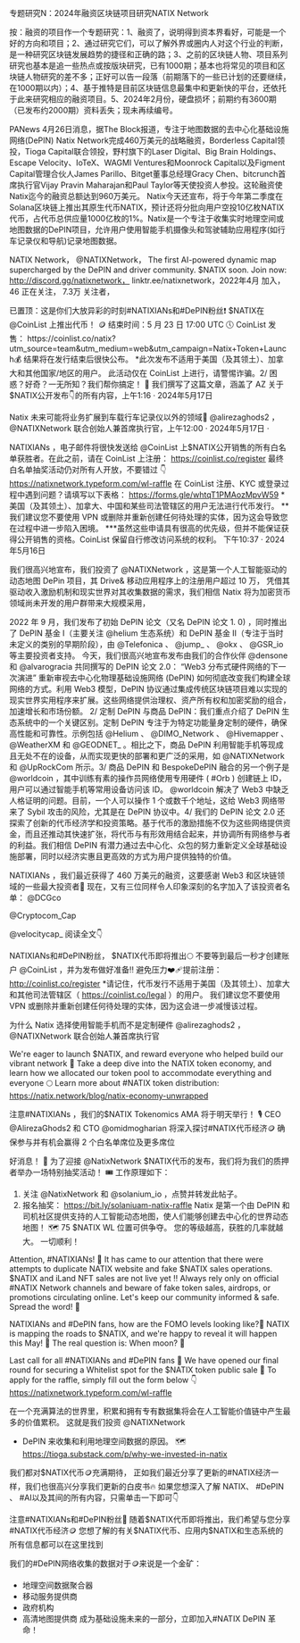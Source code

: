 专题研究N：2024年融资区块链项目研究NATIX Network


按：融资的项目作一个专题研究：1、融资了，说明得到资本界看好，可能是一个好的方向和项目；2、通过研究它们，可以了解外界或圈内人对这个行业的判断，是一种研究区块链发展趋势的捷径和正确的路；3、之前的区块链人物、项目系列研究也基本是追一些热点或按版块研究，已有1000期；基本也将常见的项目和区块链人物研究的差不多；正好可以告一段落（前期落下的一些已计划的还要继续，在1000期以内）；4、基于推特是目前区块链信息最集中和更新快的平台，还依托于此来研究相应的融资项目。5、2024年2月份，硬盘损坏；前期约有3600期（已发布约2000期）资料丢失；现未再续编号。

PANews 4月26日消息，据The Block报道，专注于地图数据的去中心化基础设施网络(DePIN) Natix Network完成460万美元的战略融资，Borderless Capital领投，Tioga Capital联合领投，野村旗下的Laser Digital、Big Brain Holdings、Escape Velocity、IoTeX、WAGMI Ventures和Moonrock Capital以及Figment Capital管理合伙人James Parillo、Bitget董事总经理Gracy Chen、bitcrunch首席执行官Vijay Pravin Maharajan和Paul Taylor等天使投资人参投。这轮融资使Natix迄今的融资总额达到960万美元。
Natix今天还宣布，将于今年第二季度在Solana区块链上推出其原生代币NATIX，预计还将分批向用户空投10亿枚NATIX代币，占代币总供应量1000亿枚的1%。Natix是一个专注于收集实时地理空间或地图数据的DePIN项目，允许用户使用智能手机摄像头和驾驶辅助应用程序(如行车记录仪和导航)记录地图数据。

NATIX Network，
@NATIXNetwork，
The first AI-powered dynamic map supercharged by the DePIN and driver community. $NATIX soon.
Join now: http://discord.gg/natixnetwork，
linktr.ee/natixnetwork，2022年4月 加入，
46 正在关注，
7.3万 关注者，


已置顶：这是你们大放异彩的时刻#NATIXIANs和#DePIN粉丝❗️
$NATIX在
@CoinList
上推出代币！ 🪙
结束时间：5 月 23 日 17:00 UTC 🕔
CoinList 发售： https://coinlist.co/natix?utm_source=team&utm_medium=web&utm_campaign=Natix+Token+Launch💰
结果将在发行结束后很快公布。
*此次发布不适用于美国（及其领土）、加拿大和其他国家/地区的用户。
此活动仅在 CoinList 上进行，请警惕诈骗。2/ 困惑？好奇？一无所知？我们帮你搞定！ 🫡
我们撰写了这篇文章，涵盖了 AZ 关于$NATIX公开发布👇的所有内容，上午1:16 · 2024年5月17日

Natix 未来可能将业务扩展到车载行车记录仪以外的领域👀
@alirezaghods2
 ， 
@NATIXNetwork
联合创始人兼首席执行官，上午12:00 · 2024年5月17日
·

NATIXIANs ，电子邮件将很快发送给
@CoinList
上$NATIX公开销售的所有白名单获胜者。在此之前，请在 CoinList 上注册： https://coinlist.co/register
最终白名单抽奖活动仍对所有人开放，不要错过
👇 
https://natixnetwork.typeform.com/wl-raffle
在 CoinList 注册、KYC 或登录过程中遇到问题？请填写以下表格：
https://forms.gle/whtqT1PMAozMpvW59
*美国（及其领土）、加拿大、中国和某些司法管辖区的用户无法进行代币发行。
**我们建议您不要使用 VPN 或删除并重新创建任何待处理的实体，因为这会导致您在过程中进一步陷入困境。
***虽然这些申请具有很高的优先级，但并不能保证获得公开销售的资格。CoinList 保留自行修改访问系统的权利。
下午10:37 · 2024年5月16日

我们很高兴地宣布，我们投资了
@NATIXNetwork
 ，这是第一个人工智能驱动的动态地图 DePin 项目，其 Drive& 移动应用程序上的注册用户超过 10 万，
凭借其驱动收入激励机制和现实世界对其收集数据的需求，我们相信 Natix 将为加密货币领域尚未开发的用户群带来大规模采用，

2022 年 9 月，我们发布了初始 DePIN 论文（又名 DePIN 论文 1. 0) ，同时推出了 DePIN 基金 I（主要关注
@helium
生态系统）和 DePIN 基金 II（专注于当时未定义的类别的早期阶段），由
@Telefonica
 、 
@jump_
 、 
@okx
 、 
@GSR_io
等主要投资者支持。
今天，我们很高兴地宣布发布由我们的合作伙伴
@densone
和
@alvarogracia
共同撰写的 DePIN 论文 2.0：
“Web3 分布式硬件网络的下一次演进”
重新审视去中心化物理基础设施网络 (DePIN) 如何彻底改变我们构建全球网络的方式。利用 Web3 模型，DePIN 协议通过集成传统区块链项目难以实现的现实世界实用程序来扩展。这些网络提供治理权、资产所有权和加密奖励的组合，加速增长和市场份额。
2/ 定制 DePIN 与商品 DePIN：我们重点介绍了 DePIN 生态系统中的一个关键区别。定制 DePIN 专注于为特定功能量身定制的硬件，确保高性能和可靠性。示例包括
@Helium
 、 
@DIMO_Network
 、 
@Hivemapper
 、 
@WeatherXM
和
@GEODNET_
 。相比之下，商品 DePIN 利用智能手机等现成且无处不在的设备，从而实现更快的部署和更广泛的采用，如
@NATIXNetwork
和
@UpRockCom
所示。3/ 商品 DePIN 和 BespokeDePIN 融合的另一个例子是
@worldcoin
 ，其中训练有素的操作员网络使用专用硬件 ( #Orb ) 创建链上 ID，用户可以通过智能手机等常用设备访问该 ID。 
@worldcoin
解决了 Web3 中缺乏人格证明的问题。目前，一个人可以操作 1 个或数千个地址，这给 Web3 网络带来了 Sybil 攻击的风险，尤其是在 DePIN 协议中。4/ 我们的 DePIN 论文 2.0 还探索了创新的代币经济学和投资策略。基于代币的激励措施不仅为这些网络提供资金，而且还推动其快速扩张，将代币与有形效用结合起来，并协调所有网络参与者的利益。我们相信 DePIN 有潜力通过去中心化、众包的努力重新定义全球基础设施部署，同时以经济实惠且更高效的方式为用户提供独特的价值。

NATIXIANs ，我们最近获得了 460 万美元的融资，这要感谢 Web3 和区块链领域的一些最大投资者💪
现在，又有三位同样令人印象深刻的名字加入了该投资者名单：
@DCGco

@Cryptocom_Cap

@velocitycap_
阅读全文👇

NATIXIANs和#DePIN粉丝， $NATIX代币即将推出🌕
不要等到最后一秒才创建账户
@CoinList
 ，并为发布做好准备‼️
避免压力❤️‍🩹提前注册：
http://coinlist.co/register
*请记住，代币发行不适用于美国（及其领土）、加拿大和其他司法管辖区（ https://coinlist.co/legal ）的用户。
我们建议您不要使用 VPN 或删除并重新创建任何待处理的实体，因为这会进一步减慢该过程。

为什么 Natix 选择使用智能手机而不是定制硬件
@alirezaghods2
 ， 
@NATIXNetwork
联合创始人兼首席执行官

We're eager to launch $NATIX, and reward everyone who helped build our vibrant network 🎁
Take a deep dive into the NATIX token economy, and learn how we allocated our token pool to accommodate everything and everyone 🌕
Learn more about #NATIX token distribution:
https://natix.network/blog/natix-economy-unwrapped

注意#NATIXIANs ，我们的$NATIX Tokenomics AMA 将于明天举行！ 🎙️
CEO 
@AlirezaGhods2
和 CTO 
@omidmogharian
将深入探讨#NATIX代币经济🪙
确保参与并有机会赢得 2 个白名单席位及更多席位

好消息！ 🎉
为了迎接
@NatixNetwork
 $NATIX代币的发布，我们将为我们的质押者举办一场特别抽奖活动！ 🎟️
工作原理如下：
1. 关注
@NatixNetwork
和
@solanium_io
 ，点赞并转发此帖子。
2. 报名抽奖： https://bit.ly/solaniuam-natix-raffle
Natix 是第一个由 DePIN 和司机社区提供支持的人工智能动态地图，使人们能够创建去中心化的世界动态地图！ 🗺️
75 $NATIX WL 位置可供争夺。
您的等级越高，获胜的几率就越大。
一切顺利！

Attention, #NATIXIANs! 🚨
It has came to our attention that there were attempts to duplicate NATIX website and fake $NATIX sales operations.
$NATIX and iLand NFT sales are not live yet ‼️
Always rely only on official #NATIX Network channels and beware of fake token sales, airdrops, or promotions circulating online.
Let's keep our community informed & safe. Spread the word! 📢

NATIXIANs and #DePIN fans, how are the FOMO levels looking like?👀
NATIX is mapping the roads to $NATIX, and we're happy to reveal it will happen this May! 🚀
The real question is: When moon? 🌙

Last call for all #NATIXIANs and #DePIN fans 🚨
We have opened our final round for securing a Whitelist spot for the $NATIX token public sale 🚀
To apply for the raffle, simply fill out the form below 👇 
https://natixnetwork.typeform.com/wl-raffle

在一个充满算法的世界里，积累和拥有专有数据集将会在人工智能价值链中产生最多的价值累积。
这就是我们投资
@NATIXNetwork
 - DePIN 来收集和利用地理空间数据的原因。 🗺️
https://tioga.substack.com/p/why-we-invested-in-natix

我们都对$NATIX代币🪙充满期待，
正如我们最近分享了更新的#NATIX经济一样，我们也很高兴分享我们更新的白皮书🔥
如果您想深入了解 NATIX、 #DePIN 、 #AI以及其间的所有内容，只需单击一下即可👇

注意#NATIXIANs和#DePIN粉丝🚨
随着$NATIX代币即将推出，我们希望与您分享#NATIX代币经济🪙
您想了解的有关$NATIX代币、应用内$NATIX和生态系统的所有信息都可以在这里找到

我们的#DePIN网络收集的数据对于🪙来说是一个金矿：
- 地理空间数据聚合器
- 移动服务提供商
- 政府机构
- 高清地图提供商
成为基础设施未来的一部分，立即加入#NATIX DePIN 革命！


